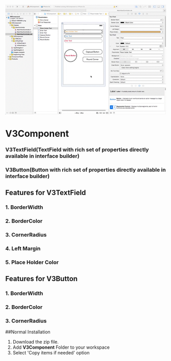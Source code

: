 ![image](V3Component.gif)

V3Component
===========
### V3TextField(TextField with rich set of properties directly available in interface builder)
### V3Button(Button with rich set of properties directly available in interface builder)

## Features for V3TextField
###  1.  BorderWidth
###  2.  BorderColor
###  3.  CornerRadius
###  4.  Left Margin
###  5.  Place Holder Color

## Features for V3Button
###  1.  BorderWidth
###  2.  BorderColor
###  3.  CornerRadius


##Normal Installation

  1. Download the zip file. 
  2. Add **V3Component** Folder to your workspace
  3. Select 'Copy items if needed' option

